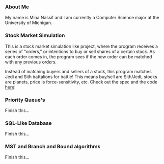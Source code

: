 ### About Me

My name is Mina Nassif and I am currently a Computer Science major at the University of Michigan.

### Stock Market Simulation

This is a stock market simulation like project, where the program receives a series of "orders," or intentions to buy or sell shares of a certain stock. As each order comes in, the program sees if the new order can be matched with any previous orders. 

Instead of matching buyers and sellers of a stock, this program matches Jedi and Sith battalions for battle! This means buy/sell are Sith/Jedi, stocks are planets, price is force-sensitivity, etc. Check out the spec and the code [here](https://gitfront.io/r/spec-mina/zimDBG2adFKQ/Stock-Market-Simulation/)!  

### Priority Queue's

Finish this...

### SQL-Like Database

Finish this...

### MST and Branch and Bound algorithms

Finish this...
